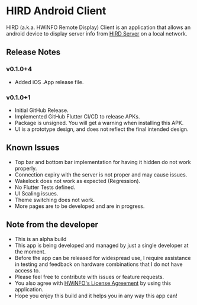 # HIRD Android Client
HIRD (a.k.a. HWiNFO Remote Display) Client is an application that allows an android device to display server info from [HIRD Server](https://github.com/clicksrv/Apps.HIRD.Server/releases/) on a local network.

## Release Notes

### v0.1.0+4
- Added iOS .App release file.

### v0.1.0+1
- Initial GitHub Release.
- Implemented GitHub Flutter CI/CD to release APKs.
- Package is unsigned. You will get a warning when installing this APK.
- UI is a prototype design, and does not reflect the final intended design.

## Known Issues
- Top bar and bottom bar implementation for having it hidden do not work properly.
- Connection expiry with the server is not proper and may cause issues.
- Wakelock does not work as expected (Regression).
- No Flutter Tests defined.
- UI Scaling issues.
- Theme switching does not work.
- More pages are to be developed and are in progress.

## Note from the developer

- This is an alpha build
- This app is being developed and managed by just a single developer at the moment.
- Before the app can be released for widespread use, I require assistance in testing and feedback on hardware combinations that I do not have access to.
- Please feel free to contribute with issues or feature requests.
- You also agree with [HWiNFO's License Agreement](https://www.hwinfo.com/files/license.pdf) by using this application.
- Hope you enjoy this build and it helps you in any way this app can!